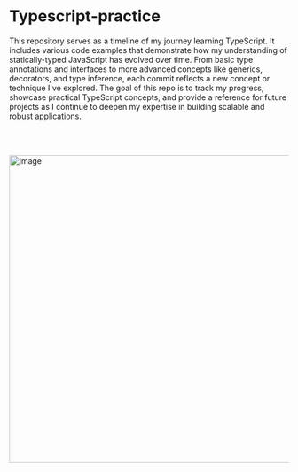 # Typescript-practice


This repository serves as a timeline of my journey learning TypeScript. It includes various code examples that demonstrate how my understanding of statically-typed JavaScript has evolved over time. From basic type annotations and interfaces to more advanced concepts like generics, decorators, and type inference, each commit reflects a new concept or technique I've explored. The goal of this repo is to track my progress, showcase practical TypeScript concepts, and provide a reference for future projects as I continue to deepen my expertise in building scalable and robust applications.

<br><br>





<img width="556" alt="image" src="https://github.com/user-attachments/assets/36db88ef-b558-45bb-a7e2-e9c89cf960a2">

